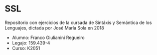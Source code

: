 # SSL
Repositorio con ejercicios de la cursada de Sintáxis y Semántica de los Lenguajes, dictada por José María Sola en 2018

* Alumno: Franco Giulianini Regueiro
* Legajo: 159.439-4
* Curso: K2051
